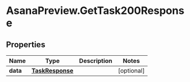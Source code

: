 # AsanaPreview.GetTask200Response

## Properties

Name | Type | Description | Notes
------------ | ------------- | ------------- | -------------
**data** | [**TaskResponse**](TaskResponse.md) |  | [optional] 


